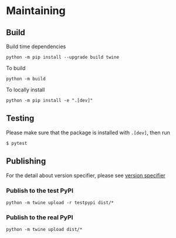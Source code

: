 # Maintaining

## Build

Build time dependencies

```console
python -m pip install --upgrade build twine
```

To build

```console
python -m build
```

To locally install

```console
python -m pip install -e ".[dev]"
```

## Testing

Please make sure that the package is installed with `.[dev]`, then run

```console
$ pytest
```

## Publishing

For the detail about version specifier, please see [version specifier](https://packaging.python.org/en/latest/specifications/version-specifiers/)

### Publish to the test PyPI

```console
python -m twine upload -r testpypi dist/*
```

### Publish to the real PyPI

```console
python -m twine upload dist/*
```
